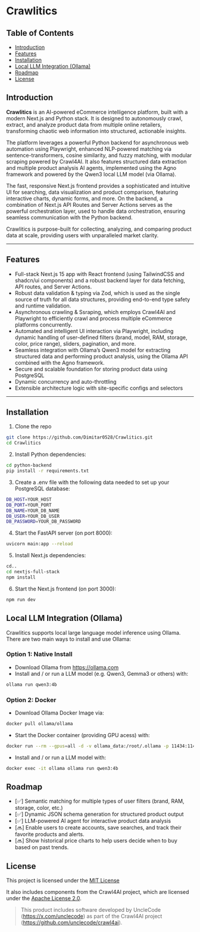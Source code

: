 #  Crawlitics

## Table of Contents
- [Introduction](#introduction)
- [Features](#features)
- [Installation](#installation)
- [Local LLM Integration (Ollama)](#local-llm-integration-ollama)
- [Roadmap](#roadmap)
- [License](#license)

## Introduction

**Crawlitics** is an AI-powered eCommerce intelligence platform, built with a modern Next.js and Python stack. It is designed to autonomously crawl, extract, and analyze product data from multiple online retailers, transforming chaotic web information into structured, actionable insights.

The platform leverages a powerful Python backend for asynchronous web automation using Playwright, enhanced NLP-powered matching via sentence-transformers, cosine similarity, and fuzzy matching, with modular scraping powered by Crawl4AI. 
It also features structured data extraction and multiple product analysis AI agents, implemented using the Agno framework and powered by the Qwen3 local LLM model (via Ollama). 

The fast, responsive Next.js frontend provides a sophisticated and intuitive UI for searching, data visualization and product comparison, featuring interactive charts, dynamic forms, and more. On the backend, a combination of Next.js API Routes and Server Actions serves as the powerful orchestration layer, used to handle data orchestration, ensuring seamless communication with the Python backend.

Crawlitics is purpose-built for collecting, analyzing, and comparing product data at scale, providing users with unparalleled market clarity.

---

## Features
- Full-stack Next.js 15 app with React frontend (using TailwindCSS and shadcn/ui components) and a robust backend layer for data fetching, API routes, and Server Actions.
- Robust data validation & typing via Zod, which is used as the single source of truth for all data structures, providing end-to-end type safety and runtime validation.
- Asynchronous crawling & Ssraping, which employs Crawl4AI and Playwright to efficiently crawl and process multiple eCommerce platforms concurrently.
- Automated and intelligent UI interaction via Playwright, including dynamic handling of user-defined filters (brand, model, RAM, storage, color, price range), sliders, pagination, and more.
- Seamless integration with Ollama’s Qwen3 model for extracting structured data and performing product analysis, using the Ollama API combined with the Agno framework.
- Secure and scalable foundation for storing product data using PostgreSQL
- Dynamic concurrency and auto-throttling
- Extensible architecture logic with site-specific configs and selectors
---

## Installation
1. Clone the repo
```bash
git clone https://github.com/Dimitar0528/Crawlitics.git
cd Crawlitics
```
2. Install Python dependencies:
```bash
cd python-backend
pip install -r requirements.txt
```
3. Create a .env file with the following data needed to set up your PostgreSQL database:
```bash
DB_HOST=YOUR_HOST
DB_PORT=YOUR_PORT
DB_NAME=YOUR_DB_NAME
DB_USER=YOUR_DB_USER
DB_PASSWORD=YOUR_DB_PASSWORD
```
4. Start the FastAPI server (on port 8000):
``` bash
uvicorn main:app --reload
```
5. Install Next.js dependencies:
```bash
cd..
cd nextjs-full-stack
npm install
```
6. Start the Next.js frontend (on port 3000):
```bash
npm run dev
```

##  Local LLM Integration (Ollama)
Crawlitics supports local large language model inference using Ollama. There are two main ways to install and use Ollama:
### Option 1: Native Install
- Download Ollama from https://ollama.com
- Install and / or run a LLM model (e.g. Qwen3, Gemma3 or others) with:
```bash
ollama run qwen3:4b
```
### Option 2: Docker
- Download Ollama Docker Image via:
```bash
docker pull ollama/ollama
```
- Start the Docker container (providing GPU acess) with:
```bash
docker run --rm --gpus=all -d -v ollama_data:/root/.ollama -p 11434:11434 --name ollama ollama/ollama 
```
- Install and / or run a LLM model with:
```bash
docker exec -it ollama ollama run qwen3:4b 
```

## Roadmap
- [✅] Semantic matching for multiple types of user filters (brand, RAM, storage, color, etc.)
- [✅] Dynamic JSON schema generation for structured product output
- [✅] LLM-powered AI agent for interactive product data analysis
- [🔜] Enable users to create accounts, save searches, and track their favorite products and alerts.
- [🔜] Show historical price charts to help users decide when to buy based on past trends.

## License

This project is licensed under the [MIT License](https://github.com/Dimitar0528/Crawlitics?tab=MIT-1-ov-file)

It also includes components from the Crawl4AI project, which are licensed under the [Apache License 2.0](https://www.apache.org/licenses/LICENSE-2.0).

> This product includes software developed by UncleCode (https://x.com/unclecode) as part of the Crawl4AI project (https://github.com/unclecode/crawl4ai).
